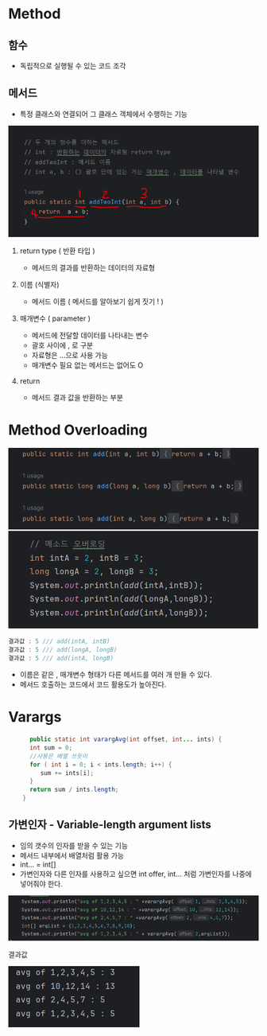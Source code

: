 # Method

## 함수
- 독립적으로 실행될 수 있는 코드 조각

## 메서드
- 특정 클래스와 연결되어 그 클래스 객체에서 수행하는 기능

![메소드정의](method.PNG)
  

1. return type ( 반환 타입 )  
    - 메서드의 결과를 반환하는 데이터의 자료형 
  

2. 이름 (식별자)
    - 메서드 이름 ( 메서드를 알아보기 쉽게 짓기 ! )
     

3. 매개변수 ( parameter )
    - 메서드에 전달할 데이터를 나타내는 변수
    - 괄호 사이에 , 로 구분
    - 자료형은 ...으로 사용 가능
    - 매개변수 필요 없는 메서드는 없어도 O
  

4. return
    - 메서드 결과 값을 반환하는 부분 

     

# Method Overloading

![오버로딩](overloading.PNG)
![오버로딩](overloading2.PNG)
```java
결과값 : 5 /// add(intA, intB)
결과값 : 5 /// add(longA, longB)
결과값 : 5 /// add(intA, longB)
```

- 이름은 같은 , 매개변수 형태가 다른 메서드를 여러 개 만들 수 있다.
- 메서드 호출하는 코드에서 코드 활용도가 높아진다.




# Varargs
```java
      public static int varargAvg(int offset, int... ints) {
      int sum = 0;
      //사용은 배열 쓰듯이
      for ( int i = 0; i < ints.length; i++) {
         sum += ints[i];
      }
      return sum / ints.length;
    }
```

## 가변인자 - Variable-length argument lists

- 임의 갯수의 인자를 받을 수 있는 기능
- 메서드 내부에서 배열처럼 활용 가능
- int... = int[] 
- 가변인자와 다른 인자를 사용하고 싶으면 int offer, int... 처럼 가변인자를 나중에 넣어줘야 한다.

![가변인자](varargs1.PNG)  

결과값  

![가변인자](varargs2.PNG)



